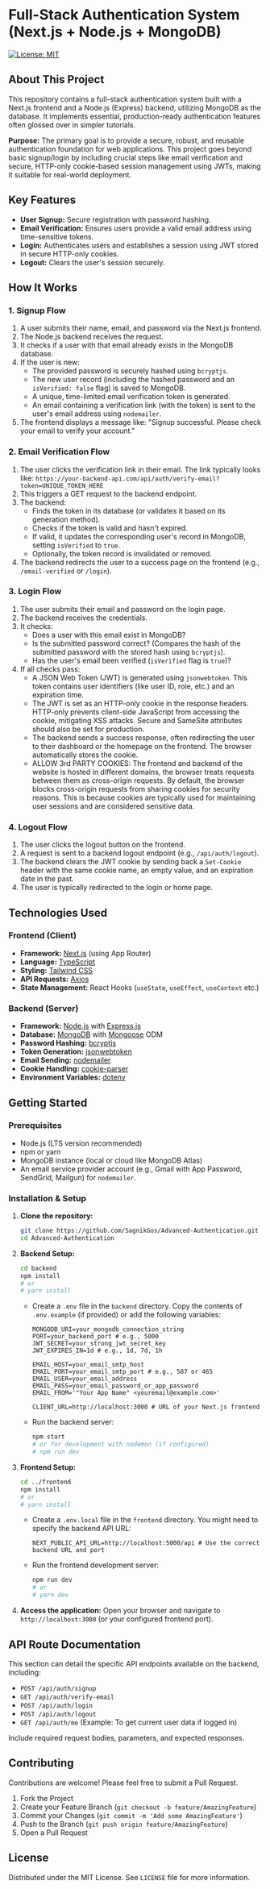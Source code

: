 # Full-Stack Authentication System (Next.js + Node.js + MongoDB)

[![License: MIT](https://img.shields.io/badge/License-MIT-yellow.svg)](https://opensource.org/licenses/MIT) 
## About This Project

This repository contains a full-stack authentication system built with a Next.js frontend and a Node.js (Express) backend, utilizing MongoDB as the database. It implements essential, production-ready authentication features often glossed over in simpler tutorials.

**Purpose:** The primary goal is to provide a secure, robust, and reusable authentication foundation for web applications. This project goes beyond basic signup/login by including crucial steps like email verification and secure, HTTP-only cookie-based session management using JWTs, making it suitable for real-world deployment.

## Key Features

* **User Signup:** Secure registration with password hashing.
* **Email Verification:** Ensures users provide a valid email address using time-sensitive tokens.
* **Login:** Authenticates users and establishes a session using JWT stored in secure HTTP-only cookies.
* **Logout:** Clears the user's session securely.

## How It Works

### 1. Signup Flow
1.  A user submits their name, email, and password via the Next.js frontend.
2.  The Node.js backend receives the request.
3.  It checks if a user with that email already exists in the MongoDB database.
4.  If the user is new:
    * The provided password is securely hashed using `bcryptjs`.
    * The new user record (including the hashed password and an `isVerified: false` flag) is saved to MongoDB.
    * A unique, time-limited email verification token is generated.
    * An email containing a verification link (with the token) is sent to the user's email address using `nodemailer`.
5.  The frontend displays a message like: "Signup successful. Please check your email to verify your account."

### 2. Email Verification Flow
1.  The user clicks the verification link in their email. The link typically looks like: `https://your-backend-api.com/api/auth/verify-email?token=UNIQUE_TOKEN_HERE`
2.  This triggers a GET request to the backend endpoint.
3.  The backend:
    * Finds the token in its database (or validates it based on its generation method).
    * Checks if the token is valid and hasn't expired.
    * If valid, it updates the corresponding user's record in MongoDB, setting `isVerified` to `true`.
    * Optionally, the token record is invalidated or removed.
4.  The backend redirects the user to a success page on the frontend (e.g., `/email-verified` or `/login`).

### 3. Login Flow
1.  The user submits their email and password on the login page.
2.  The backend receives the credentials.
3.  It checks:
    * Does a user with this email exist in MongoDB?
    * Is the submitted password correct? (Compares the hash of the submitted password with the stored hash using `bcryptjs`).
    * Has the user's email been verified (`isVerified` flag is `true`)?
4.  If all checks pass:
    * A JSON Web Token (JWT) is generated using `jsonwebtoken`. This token contains user identifiers (like user ID, role, etc.) and an expiration time.
    * The JWT is set as an HTTP-only cookie in the response headers. HTTP-only prevents client-side JavaScript from accessing the cookie, mitigating XSS attacks. Secure and SameSite attributes should also be set for production.
    * The backend sends a success response, often redirecting the user to their dashboard or the homepage on the frontend. The browser automatically stores the cookie.
    * ALLOW 3rd PARTY COOKIES: The frontend and backend of the website is hosted in different domains, the browser treats requests between them as cross-origin requests. By default, the browser blocks cross-origin requests from sharing cookies for security reasons. This is because cookies are typically used for maintaining user sessions and are considered sensitive data.

### 4. Logout Flow
1.  The user clicks the logout button on the frontend.
2.  A request is sent to a backend logout endpoint (e.g., `/api/auth/logout`).
3.  The backend clears the JWT cookie by sending back a `Set-Cookie` header with the same cookie name, an empty value, and an expiration date in the past.
4.  The user is typically redirected to the login or home page.

## Technologies Used

### Frontend (Client)
* **Framework:** [Next.js](https://nextjs.org/) (using App Router)
* **Language:** [TypeScript](https://www.typescriptlang.org/)
* **Styling:** [Tailwind CSS](https://tailwindcss.com/) 
* **API Requests:** [Axios](https://axios-http.com/)
* **State Management:** React Hooks (`useState`, `useEffect`, `useContext` etc.)

### Backend (Server)
* **Framework:** [Node.js](https://nodejs.org/) with [Express.js](https://expressjs.com/)
* **Database:** [MongoDB](https://www.mongodb.com/) with [Mongoose](https://mongoosejs.com/) ODM
* **Password Hashing:** [bcryptjs](https://github.com/dcodeIO/bcrypt.js)
* **Token Generation:** [jsonwebtoken](https://github.com/auth0/node-jsonwebtoken)
* **Email Sending:** [nodemailer](https://nodemailer.com/)
* **Cookie Handling:** [cookie-parser](https://github.com/expressjs/cookie-parser)
* **Environment Variables:** [dotenv](https://github.com/motdotla/dotenv)

## Getting Started

### Prerequisites

* Node.js (LTS version recommended)
* npm or yarn
* MongoDB instance (local or cloud like MongoDB Atlas)
* An email service provider account (e.g., Gmail with App Password, SendGrid, Mailgun) for `nodemailer`.

### Installation & Setup

1.  **Clone the repository:**
    ```bash
    git clone https://github.com/SagnikGos/Advanced-Authentication.git
    cd Advanced-Authentication
    ```

2.  **Backend Setup:**
    ```bash
    cd backend
    npm install
    # or
    # yarn install
    ```
    * Create a `.env` file in the `backend` directory. Copy the contents of `.env.example` (if provided) or add the following variables:
        ```env
        MONGODB_URI=your_mongodb_connection_string
        PORT=your_backend_port # e.g., 5000
        JWT_SECRET=your_strong_jwt_secret_key
        JWT_EXPIRES_IN=1d # e.g., 1d, 7d, 1h

        EMAIL_HOST=your_email_smtp_host
        EMAIL_PORT=your_email_smtp_port # e.g., 587 or 465
        EMAIL_USER=your_email_address
        EMAIL_PASS=your_email_password_or_app_password
        EMAIL_FROM='"Your App Name" <youremail@example.com>'

        CLIENT_URL=http://localhost:3000 # URL of your Next.js frontend
        ```
    * Run the backend server:
        ```bash
        npm start
        # or for development with nodemon (if configured)
        # npm run dev
        ```

3.  **Frontend Setup:**
    ```bash
    cd ../frontend
    npm install
    # or
    # yarn install
    ```
    * Create a `.env.local` file in the `frontend` directory. You might need to specify the backend API URL:
        ```env
        NEXT_PUBLIC_API_URL=http://localhost:5000/api # Use the correct backend URL and port
        ```
    * Run the frontend development server:
        ```bash
        npm run dev
        # or
        # yarn dev
        ```

4.  **Access the application:** Open your browser and navigate to `http://localhost:3000` (or your configured frontend port).

## API Route Documentation

This section can detail the specific API endpoints available on the backend, including:
* `POST /api/auth/signup`
* `GET /api/auth/verify-email`
* `POST /api/auth/login`
* `POST /api/auth/logout`
* `GET /api/auth/me` (Example: To get current user data if logged in)

Include required request bodies, parameters, and expected responses.

## Contributing

Contributions are welcome! Please feel free to submit a Pull Request.
1. Fork the Project
2. Create your Feature Branch (`git checkout -b feature/AmazingFeature`)
3. Commit your Changes (`git commit -m 'Add some AmazingFeature'`)
4. Push to the Branch (`git push origin feature/AmazingFeature`)
5. Open a Pull Request

## License

Distributed under the MIT License. See `LICENSE` file for more information.
